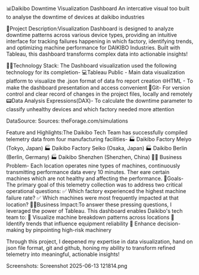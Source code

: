 📊Daikibo Downtime Visualization Dashboard
An intercative visual too built to analyse the downtime of devices at daikibo industries

📄Project Description:Visualization Dashboard is designed to analyze downtime patterns across various device types,
providing an intuitive interface for tracking failures happening in which factory, identifying trends, and optimizing machine performance for DAIKIBO Industries. 
Built with Tableau, this dashboard transforms complex data into actionable insights!

👩‍💻Technology Stack: The Dashboard visualization used the following technology for its completion-
💻Tableau Public - Main data visualization platform to visualize the .json format of data fro report creation
🌐HTML - To make the dashboard presentation and access convenient
🔗Git- For version control and clear record of changes in the project files, locally and remotely 
📟Data Analysis Expressions(DAX)- To calculate the downtime parameter to classify unhealthy devices and which factory 
                                needed more attention

DataSource:
Sources: theForage.com/simulations

Feature and Highlights:The Daikibo Tech Team has successfully compiled telemetry data from four manufacturing facilities-
🏭 Daikibo Factory Meiyo (Tokyo, Japan)
🏭 Daikibo Factory Seiko (Osaka, Japan)
🏭 Daikibo Berlin (Berlin, Germany) 
🏭 Daikibo Shenzhen (Shenzhen, China)
⛓️‍💥  Business Problem- Each location operates nine types of machines, continuously transmitting performance data every 10 minutes. Ther eare certain machines which are not healthy and affecting the performance.
🎯Goals- The primary goal of this telemetry collection was to address two critical operational questions: ✅ Which factory experienced the highest machine failure rate? ✅ Which machines were most frequently impacted at that location?
👩‍💼Business Impact:To answer these pressing questions, I leveraged the power of Tableau. This dashboard enables Daikibo's tech team to: 
  🔹 Visualize machine breakdown patterns across locations 
  🔹 Identify trends that influence equipment reliability 
  🔹 Enhance decision-making by pinpointing high-risk machinery

Through this project, I deepened my expertise in data visualization, hand on json file format, git and github, honing my ability to transform refined telemetry into meaningful, actionable insights!

Screenshots: Screenshot 2025-06-13 121814.png

